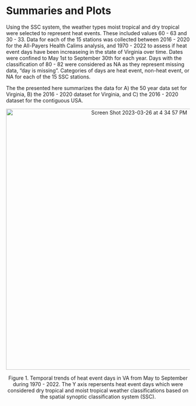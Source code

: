 # Summaries and Plots

Using the SSC system, the weather types moist tropical and dry tropical were selected to represent heat events. These included values 60 - 63 and 30 - 33. Data for each of the 15 stations was collected between 2016 - 2020 for the All-Payers Health Calims analysis, and 1970 - 2022 to assess if heat event days have been increaseing in the state of Virginia over time. Dates were confined to May 1st to September 30th for each year. Days with the classification of 80 - 82 were considered as NA as they represent missing data, “day is missing”. Categories of days are heat event, non-heat event, or NA for each of the 15 SSC stations.  

The the presented here summarizes the data for A) the 50 year data set for Virginia, B) the 2016 - 2020 dataset for Virginia, and C) the 2016 - 2020 dataset for the contiguous USA. 

<p align="center">
<img width="714" alt="Screen Shot 2023-03-26 at 4 34 57 PM" src="https://user-images.githubusercontent.com/121312601/227803158-00bad539-f601-4153-88f2-3df23ffb7d6a.png">
</p>
<p align="center">
Figure 1. Temporal trends of heat event days in VA from May to September during 1970 - 2022. The Y axis repersents heat event days which were considered dry tropical and moist tropical weather classifications based on the spatial synoptic classification system (SSC). 
</p>
